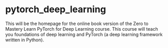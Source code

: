 # pytorch_deep_learning
This will be the homepage for the online book version of the Zero to Mastery Learn PyTorch for Deep Learning course.
This course will teach you foundations of deep learning and PyTorch (a deep learning framework written in Python).
